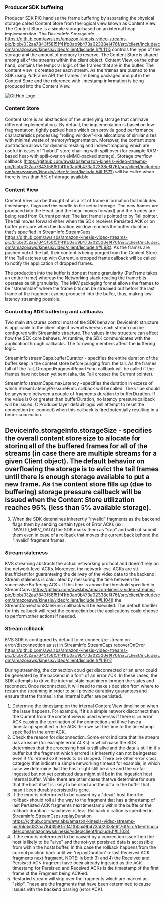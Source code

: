### Producer SDK buffering

Producer SDK PIC handles the frame buffering by separating the physical storage called Content Store from the logical view known as Content View. The Content Store is a simple storage based on an internal heap implementation. The DeviceInfo.StorageInfo https://github.com/awslabs/amazon-kinesis-video-streams-pic/blob/032aa7843f58151f41fb0ab9b473a02338e6f76f/src/client/include/com/amazonaws/kinesis/video/client/Include.h#L1115 controls the type of the storage and the amount of memory to reserve. The Content Store is shared among all of the streams within the client object. Content View, on the other hand, contains the temporal logic of the frames that are in the buffer. The Content View is created per each stream. As the frames are pushed to the SDK using PutFrame API, the frames are being packaged and put in the Content Store and the reference with timestamp information is being produced into the Content View. 


![GitHub Logo](/docs/Content_View_Storage.png)


### Content Store

Content store is an abstraction of the underlying storage that can have different implementations. By default, the implementation is based on low-fragmentation, tightly packed heap which can provide good performance characteristics processing "rolling window"-like allocations of similar sizes with minimal waste of memory/fragmentation. Moreover, the content store abstraction allows for dynamic resizing and indirect mapping which are useful in cases of "hybrid" store chaining with spill-over (for example RAM-based heap with spill-over on eMMC-backed storage). 
Storage overflow callback (https://github.com/awslabs/amazon-kinesis-video-streams-pic/blob/032aa7843f58151f41fb0ab9b473a02338e6f76f/src/client/include/com/amazonaws/kinesis/video/client/Include.h#L1579) will be called when there is less than 5% of storage available.


### Content View

Content View can be thought of as a list of frame information that includes timestamps, flags and the handle to the actual storage. The new frames are produced into the Head (and the head moves forward) and the frames are being read from Current pointer. The last frame is pointed to by Tail pointer. The tail moves forward either when the SDK receives Persisted ACK or on buffer pressure when the duration window reaches the buffer duration that's specified in StreamInfo.StreamCaps https://github.com/awslabs/amazon-kinesis-video-streams-pic/blob/032aa7843f58151f41fb0ab9b473a02338e6f76f/src/client/include/com/amazonaws/kinesis/video/client/Include.h#L982. As the frames are pushed out of the tail, their content is being purged from the Content Store. If the Tail catches up with Current, a dropped frame callback will be called to notify the application of dropped frames. 

The production into the buffer is done at frame granularity (PutFrame takes an entire frame) whereas the Networking stack reading the frame bits operates on bit granularity. The MKV packaging format allows the frames to be "streamable" where the frame bits can be streamed out before the last frame of the fragment can be produced into the buffer, thus, making low-latency streaming possible.


### Controlling SDK buffering and callbacks

Two main structures control most of the SDK behavior. DeviceInfo structure is applicable to the client object overall whereas each stream can be configured with StreamInfo structure. The values in the structure can affect how the SDK core behaves. At runtime, the SDK communicates with the application through callbacks. The following members affect the buffering logic.

StreamInfo.streamCaps.bufferDuration - specifies the entire duration of the buffer keep in the content store before purging from the tail. As the frames fall off the Tail, DroppedFragmentReportFunc callback will be called if the frames have not been yet sent (aka. the Tail crosses the Current pointer). 


StreamInfo.streamCaps.maxLatency - specifies the duration in excess of which StreamLatencyPressureFunc callback will be called. The value should be anywhere between a couple of fragments duration to bufferDuration. If the value is 0 or greater than bufferDuration, no latency pressure callback will be issued. C Producer layer default logic will attempt to reset the connection (re-connect) when this callback is fired potentially resulting in a better connection.


DeviceInfo.storageInfo.storageSize - specifies the overall content store size to allocate for storing all of the buffered frames for all of the streams (in case there are multiple streams for a given Client object). The default behavior on overflowing the storage is to evict the tail frames until there is enough storage available to put a new frame. As the content store fills up (due to buffering) storage pressure callback will be issued when the Content Store utilization reaches 95% (less than 5% available storage).
--
3) When the SDK determines inherently "invalid" fragments as the backend flags them by sending certain types of Error ACKs (ex: INVALID_MKV_DATA) the SDK marks them as "skip" and will not submit them even in case of a rollback that moves the current back behond the "invalid" fragment frames.


### Stream staleness

KVS streaming abstracts the actual networking protocol and doesn't rely on the network-level ACKs. Moreover, the network level ACKs are still insufficient for guaranteeing the delivery of the video data to the backend. Stream staleness is calculated by measuring the time between the successive Buffering ACKs. If this time is above the threshold specified in StreamCaps (https://github.com/awslabs/amazon-kinesis-video-streams-pic/blob/032aa7843f58151f41fb0ab9b473a02338e6f76f/src/client/include/com/amazonaws/kinesis/video/client/Include.h#L1041) the StreamConnectionStaleFunc callback will be executed. The default handler for this callback will reset the connection but the applications could choose to perform other actions if needed.


### Stream rollback

KVS SDK is configured by default to re-connect/re-stream on error/disconnection as set in StreamInfo.StreamCaps.recoverOnError https://github.com/awslabs/amazon-kinesis-video-streams-pic/blob/032aa7843f58151f41fb0ab9b473a02338e6f76f/src/client/include/com/amazonaws/kinesis/video/client/Include.h#L1012 

During streaming, the connection could get disconnected or an error could be generated by the backend in a form of an error ACK. In these cases, the SDK attempts to drive the internal state machinery through the states and reconnect. Once reconnected, it will need to make a decision from where to restart the streaming in order to still provide durability guarantees and ensure that the frames in the internal buffer are persisted. 

1) Determine the timestamp on the internal Content View timeline on when the issue happens. For example, if it's a simple network disconnect then the Current from the content view is used whereas if there is an error ACK causing the termination of the connection and if we have a timestamp specified in the ACK then we set the time to the timestamp specified in the error ACK.
2) Check the reason for disconnection. Some error indicate that the stream has an issue (for example error ACKs) in which case the SDK determines that the processing host is still alive and the data is still in it's buffer but the fragment which errored is inherently can not be ingested even if it's retried so it needs to be skipped. There are other error class category that indicate a simple networking timeout for example, in which case we determine that the host might still be alive and the so-far ingested but not yet persisted data might still be in the ingestion host internal buffer. While, there are other cases that we determine for sure that the host itself is likely to be dead and the data in the buffer that hasn't been durably persisted is gone.
3) If the error is determined to be caused by a "dead" host then the rollback should roll all the way to the fragment that has a timestamp of last Persisted ACK fragments next timestamp within the buffer or the rollback duration - whichever is less. Rollback duration is specified in StreamInfo.StreamCaps.replayDuration https://github.com/awslabs/amazon-kinesis-video-streams-pic/blob/032aa7843f58151f41fb0ab9b473a02338e6f76f/src/client/include/com/amazonaws/kinesis/video/client/Include.h#L1034
4) If the error is determined to be caused by a connection issue then the host is likely to be "alive" and the not-yet persisted data is accessible from within the hosts buffer. In this case the rollback happens from the current position back until we 'replayDuration' or last Received ACK fragments next fragment. NOTE: in both 3) and 4) the Received and Persisted ACK fragment have been already ingested as the ACK timestamp for Persisted and Received ACKs is the timestamp of the first frame of the Fragment being ACK-ed.
5) Restarted stream will skip over the fragments which are marked as "skip". These are the fragments that have been determined to cause issues with the backend parsing (error ACK).

